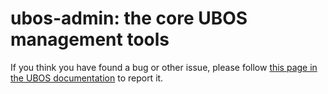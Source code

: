# ubos-admin: the core UBOS management tools

If you think you have found a bug or other issue, please follow <a href="https://ubos.net/docs/users/report-bug.html">this page in the UBOS documentation</a> to report it.
